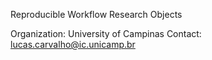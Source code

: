 Reproducible Workflow Research Objects

Organization: University of Campinas
Contact: lucas.carvalho@ic.unicamp.br
